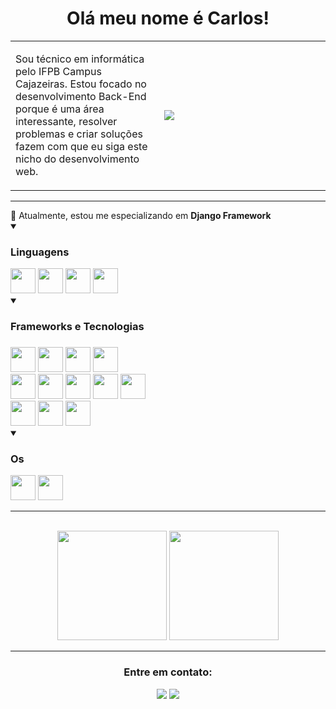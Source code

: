 <h1 align="center">Olá meu nome é Carlos!</h1>

<!-- Criando uma table para criar uma borda em volta da descrição -->
<table>
  <tbody>
    <tr>
      <td width='max' height='200px'>
        <p>Sou técnico em informática pelo IFPB Campus Cajazeiras. Estou focado no desenvolvimento Back-End porque é uma área interessante, resolver problemas e criar soluções fazem com que eu siga este nicho do desenvolvimento web.</p>
      </td>
      <td width='250px'>
        <!-- Imagem em svg do cara no computador -->
        <img align="left" src="https://github.com/SmokeDevL/SmokeDevL/blob/main/developer-activity-animate.svg">
      </td>
    </tr>
  </tbody>
</table>

---

<div align="left">
  🌱 Atualmente, estou me especializando em <strong>Django Framework</strong><br>

  <details open>
    <summary><h3>Linguagens</h3></summary>
    <img loading='lazy' width='40px' height='40px' src="https://cdn.jsdelivr.net/gh/devicons/devicon/icons/python/python-original.svg" />
    <img loading='lazy' width='40px' height='40px' src="https://cdn.jsdelivr.net/gh/devicons/devicon/icons/bash/bash-original.svg" />
    <img loading='lazy' width='40px' height='40px' src="https://cdn.jsdelivr.net/gh/devicons/devicon/icons/javascript/javascript-original.svg" />
    <img loading='lazy' width='40px' height='40px' src="https://cdn.jsdelivr.net/gh/devicons/devicon@latest/icons/typescript/typescript-original.svg" />
  </details>

  <details open>
    <summary><h3>Frameworks e Tecnologias<h3></summary>
    <img loading='lazy' width='40px' height='40px' src="https://cdn.jsdelivr.net/gh/devicons/devicon@latest/icons/vuejs/vuejs-original-wordmark.svg" />
    <img loading='lazy' width='40px' height='40px' src="https://cdn.jsdelivr.net/gh/devicons/devicon@latest/icons/tailwindcss/tailwindcss-original.svg" />
    <img loading='lazy' width='40px' height='40px' src="https://cdn.jsdelivr.net/gh/devicons/devicon/icons/html5/html5-original.svg" />
    <img loading='lazy' width='40px' height='40px' src="https://cdn.jsdelivr.net/gh/devicons/devicon/icons/css3/css3-original.svg" />
    <br>
    <img loading='lazy' width='40px' height='40px' src="https://cdn.jsdelivr.net/gh/devicons/devicon/icons/django/django-plain.svg" />
    <img loading='lazy' width='40px' height='40px' src="https://cdn.jsdelivr.net/gh/devicons/devicon@latest/icons/djangorest/djangorest-original-wordmark.svg" />
    <img loading='lazy' width='40px' height='40px' src="https://cdn.jsdelivr.net/gh/devicons/devicon@latest/icons/nodejs/nodejs-original-wordmark.svg" />
    <img loading='lazy' width='40px' height='40px' src="https://cdn.jsdelivr.net/gh/devicons/devicon@latest/icons/express/express-original-wordmark.svg" />
    <img loading='lazy' width='40px' height='40px' src="https://cdn.jsdelivr.net/gh/devicons/devicon@latest/icons/prisma/prisma-original-wordmark.svg" />
    <br>
    <img loading='lazy' width='40px' height='40px' src="https://cdn.jsdelivr.net/gh/devicons/devicon/icons/postgresql/postgresql-original.svg" />
    <img loading='lazy' width='40px' height='40px' src="https://cdn.jsdelivr.net/gh/devicons/devicon/icons/mysql/mysql-original-wordmark.svg" />
    <img loadinz='lazy' width='40px' height='40px' src="https://cdn.jsdelivr.net/gh/devicons/devicon/icons/docker/docker-original.svg" />
  </details>

  <details open>
    <summary><h3>Os</h3></summary>
    <img loading='lazy' width='40px' height='40px' src="https://cdn.jsdelivr.net/gh/devicons/devicon@latest/icons/linux/linux-original.svg" />
    <img loading='lazy' width='40px' height='40px' src="https://cdn.jsdelivr.net/gh/devicons/devicon@latest/icons/windows8/windows8-original.svg" />
  </details>
</div>

---

<br>

<!-- Exibindo a tabela de commits -->
<div align="center">
  <img loading='lazy' height="175rem" src="https://github-readme-stats.vercel.app/api?username=LopesLs&show_icons=true&theme=github_dark&count_private=true&locale=pt-br&custom_title=Detalhes sobre mim&gradient=true&border_radius=20px&hide=stars,issues,contribs&layout=compact"/>
  <img loading="lazy" height="175rem" src="https://github-readme-stats.vercel.app/api/top-langs/?username=LopesLs&layout=compact&langs_count=7&theme=github_dark&border_radius=20px&locale=pt-br"/>
</div>	

---

<div align="center">
  <h3>Entre em contato:</h3>
  <p>
    <a href="maito:lopes.carlos.host@gmail.com" target="_blank"><img src="https://custom-icon-badges.demolab.com/badge/-lopes.carlos.host@gmail.com-4c8eda?style=for-the-badge&logo=mention&logoColor=white"></a>
    <a href="https://www.linkedin.com/in/lopeslsdev/" target="_blank"><img src="https://custom-icon-badges.demolab.com/badge/-LinkedIn-4c8eda?style=for-the-badge&logo=linkedin&logoColor=white"></a>
  </p>
</div>
